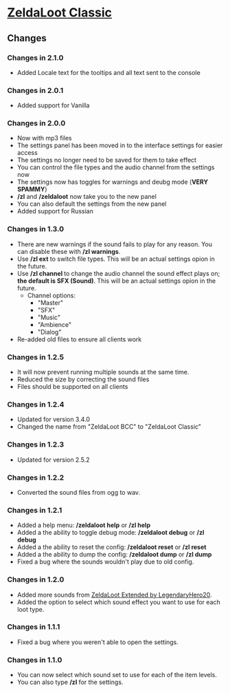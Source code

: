 # [ZeldaLoot Classic](https://www.curseforge.com/wow/addons/zeldaloot-classic)

## Changes
### Changes in 2.1.0
- Added Locale text for the tooltips and all text sent to the console

### Changes in 2.0.1
- Added support for Vanilla

### Changes in 2.0.0
- Now with mp3 files
- The settings panel has been moved in to the interface settings for easier access
- The settings no longer need to be saved for them to take effect
- You can control the file types and the audio channel from the settings now
- The settings now has toggles for warnings and deubg mode (**VERY SPAMMY**)
- **/zl** and **/zeldaloot** now take you to the new panel
- You can also default the settings from the new panel
- Added support for Russian

### Changes in 1.3.0
- There are new warnings if the sound fails to play for any reason. You can disable these with **/zl warnings**.
- Use **/zl ext** to switch file types. This will be an actual settings opion in the future.
- Use **/zl channel <channel>** to change the audio channel the sound effect plays on; **the default is SFX (Sound)**. This will be an actual settings opion in the future.
  - Channel options: 
    - "Master"
    - "SFX"
    - "Music"
    - "Ambience"
    - "Dialog"
- Re-added old files to ensure all clients work

### Changes in 1.2.5
- It will now prevent running multiple sounds at the same time.
- Reduced the size by correcting the sound files
- Files should be supported on all clients

### Changes in 1.2.4
- Updated for version 3.4.0
- Changed the name from "ZeldaLoot BCC" to "ZeldaLoot Classic"

### Changes in 1.2.3
- Updated for version 2.5.2

### Changes in 1.2.2
- Converted the sound files from ogg to wav.

### Changes in 1.2.1
- Added a help menu: **/zeldaloot help** or **/zl help**
- Added a the ability to toggle debug mode: **/zeldaloot debug** or **/zl debug**
- Added a the ability to reset the config: **/zeldaloot reset** or **/zl reset**
- Added a the ability to dump the config: **/zeldaloot dump** or **/zl dump**
- Fixed a bug where the sounds wouldn't play due to old config.

### Changes in 1.2.0
- Added more sounds from [ZeldaLoot Extended by LegendaryHero20](https://www.curseforge.com/wow/addons/zeldaloot-extended).
- Added the option to select which sound effect you want to use for each loot type.

### Changes in 1.1.1
- Fixed a bug where you weren't able to open the settings.

### Changes in 1.1.0
- You can now select which sound set to use for each of the item levels.
- You can also type **/zl** for the settings.
